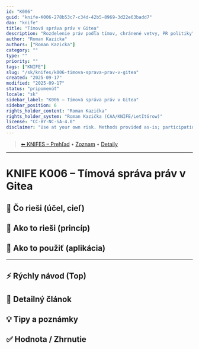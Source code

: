 ```yaml
---
id: "K006"
guid: "knife-K006-278b53c7-c34d-42b5-8969-3d22e63badd7"
dao: "knife"
title: "Tímová správa práv v Gitea"
description: "Rozdelenie práv podľa tímov, chránené vetvy, PR politiky"
author: "Roman Kazicka"
authors: ["Roman Kazicka"]
category: ""
type: ""
priority: ""
tags: ["KNIFE"]
slug: "/sk/knifes/k006-timova-sprava-prav-v-gitea"
created: "2025-09-17"
modified: "2025-09-17"
status: "pripomenúť"
locale: "sk"
sidebar_label: "K006 – Tímová správa práv v Gitea"
sidebar_position: 6
rights_holder_content: "Roman Kazička"
rights_holder_system: "Roman Kazička (CAA/KNIFE/LetItGrow)"
license: "CC-BY-NC-SA-4.0"
disclaimer: "Use at your own risk. Methods provided as-is; participation is voluntary and context-aware."
---
```

<!-- body:start -->

<!-- nav:knifes -->
> [⬅ KNIFES – Prehľad](../overview.md) • [Zoznam](../KNIFE_Overview_List.md) • [Detaily](../KNIFE_Overview_Details.md)
---
# KNIFE K006 – Tímová správa práv v Gitea

## 🎯 Čo rieši (účel, cieľ)

## 🧩 Ako to rieši (princíp)

## 🧪 Ako to použiť (aplikácia)

---

## ⚡ Rýchly návod (Top)

## 📜 Detailný článok

## 💡 Tipy a poznámky

## ✅ Hodnota / Zhrnutie
